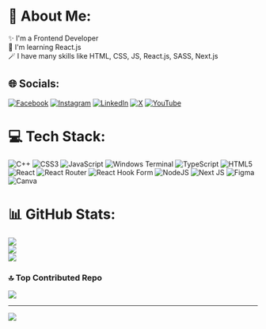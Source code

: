 # 💫 About Me:
✨ I'm a Frontend Developer<br>🎯 I'm learning React.js<br>🪄 I have many skills like HTML, CSS, JS, React.js, SASS, Next.js


## 🌐 Socials:
[![Facebook](https://img.shields.io/badge/Facebook-%231877F2.svg?logo=Facebook&logoColor=white)](https://facebook.com/Walid3455) [![Instagram](https://img.shields.io/badge/Instagram-%23E4405F.svg?logo=Instagram&logoColor=white)](https://instagram.com/walid_ashraf0) [![LinkedIn](https://img.shields.io/badge/LinkedIn-%230077B5.svg?logo=linkedin&logoColor=white)](https://linkedin.com/in/walid-ashraf1) [![X](https://img.shields.io/badge/X-black.svg?logo=X&logoColor=white)](https://x.com/walidashraf050) [![YouTube](https://img.shields.io/badge/YouTube-%23FF0000.svg?logo=YouTube&logoColor=white)](https://youtube.com/@WegoZain) 

# 💻 Tech Stack:
![C++](https://img.shields.io/badge/c++-%2300599C.svg?style=for-the-badge&logo=c%2B%2B&logoColor=white) ![CSS3](https://img.shields.io/badge/css3-%231572B6.svg?style=for-the-badge&logo=css3&logoColor=white) ![JavaScript](https://img.shields.io/badge/javascript-%23323330.svg?style=for-the-badge&logo=javascript&logoColor=%23F7DF1E) ![Windows Terminal](https://img.shields.io/badge/Windows%20Terminal-%234D4D4D.svg?style=for-the-badge&logo=windows-terminal&logoColor=white) ![TypeScript](https://img.shields.io/badge/typescript-%23007ACC.svg?style=for-the-badge&logo=typescript&logoColor=white) ![HTML5](https://img.shields.io/badge/html5-%23E34F26.svg?style=for-the-badge&logo=html5&logoColor=white) ![React](https://img.shields.io/badge/react-%2320232a.svg?style=for-the-badge&logo=react&logoColor=%2361DAFB) ![React Router](https://img.shields.io/badge/React_Router-CA4245?style=for-the-badge&logo=react-router&logoColor=white) ![React Hook Form](https://img.shields.io/badge/React%20Hook%20Form-%23EC5990.svg?style=for-the-badge&logo=reacthookform&logoColor=white) ![NodeJS](https://img.shields.io/badge/node.js-6DA55F?style=for-the-badge&logo=node.js&logoColor=white) ![Next JS](https://img.shields.io/badge/Next-black?style=for-the-badge&logo=next.js&logoColor=white) ![Figma](https://img.shields.io/badge/figma-%23F24E1E.svg?style=for-the-badge&logo=figma&logoColor=white) ![Canva](https://img.shields.io/badge/Canva-%2300C4CC.svg?style=for-the-badge&logo=Canva&logoColor=white)
# 📊 GitHub Stats:
![](https://github-readme-stats.vercel.app/api?username=walidashraf0&theme=dark&hide_border=false&include_all_commits=true&count_private=true)<br/>
![](https://github-readme-streak-stats.herokuapp.com/?user=walidashraf0&theme=dark&hide_border=false)<br/>
![](https://github-readme-stats.vercel.app/api/top-langs/?username=walidashraf0&theme=dark&hide_border=false&include_all_commits=true&count_private=true&layout=compact)

### 🔝 Top Contributed Repo
![](https://github-contributor-stats.vercel.app/api?username=walidashraf0&limit=5&theme=dark&combine_all_yearly_contributions=true)

---
[![](https://visitcount.itsvg.in/api?id=walidashraf0&icon=0&color=1)](https://visitcount.itsvg.in)

<!-- Proudly created with GPRM ( https://gprm.itsvg.in ) -->
